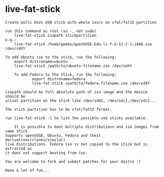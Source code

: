 live-fat-stick
==============
	Create multi boot USB stick with whole iso/s on vfat/fat32 partition

	run this command as root (su -, not sudo)
		live-fat-stick isopath stickpartition
	e.g.: 
		live-fat-stick /home/geeko/openSUSE-Edu-li-f-e-12.2-1-i686.iso /dev/sdXY

	To add Ubuntu iso to the stick, run the following:
		export distroname=ubuntu
		live-fat-stick /path/to/ubuntu-filename.iso /dev/sdXY

        To add Fedora to the stick, run the following:
                export distroname=fedora
                live-fat-stick /path/to/fedora-filename.iso /dev/sdXY

	isopath should be full absolute path of iso image and the device should be 
	actual partition on the stick like /dev/sdb1, /dev/sdc1,/dev/sdc2...

	The stick partition has to be vfat/fat32 format.

	run live-fat-stick -l to list the possible usb sticks available.

        It is possible to boot multiple distributions and iso images from same stick.
	Supports openSUSE, Ubuntu, Fedora and their derivatives(clones/similar) 
	live distributions. Fedora iso is not copied to the stick but is extracted as 
	it does not support booting from iso.

	You are welcome to fork and submit patches for your distro :)

	Have a lot of fun...
